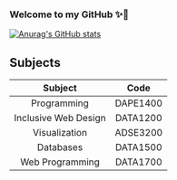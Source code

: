 ### Welcome to my GitHub ✨👋

<!--
**liainfamous/liainfamous** is a ✨ _special_ ✨ repository because its `README.md` (this file) appears on your GitHub profile.

Here are some ideas to get you started:

- 🔭 I’m currently working on ...
- 🌱 I’m currently learning ...
- 👯 I’m looking to collaborate on ...
- 🤔 I’m looking for help with ...
- 💬 Ask me about ...
- 📫 How to reach me: ...
- 😄 Pronouns: ...
- ⚡ Fun fact: ...
-->

<!-- Stats -->
[![Anurag's GitHub stats](https://github-readme-stats.vercel.app/api/top-langs/?username=liainfamous&layout=compact&theme=dracula&count_private=true)](https://github.com/anuraghazra/github-readme-stats)

<!-- [![Anurag's GitHub stats](https://github-readme-stats.vercel.app/api?username=liainfamous&show_icons=true&theme=dracula&no-bg=true&no-frame=true)](https://github.com/anuraghazra/github-readme-stats) -->


## Subjects
| Subject | Code |
| :---: | :---: |
| Programming | DAPE1400 |
| Inclusive Web Design | DATA1200 |
| Visualization | ADSE3200 |
| Databases | DATA1500 |
| Web Programming | DATA1700 |
